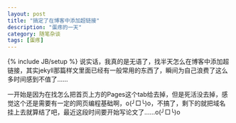 ```yaml
---
layout: post
title: "搞定了在博客中添加超链接"
description: "蛋疼的一天"
category: 随笔杂谈
tags: [蛋疼]
---
```

{% include JB/setup %}
说实话，我真的是无语了，找半天怎么在博客中添加超链接，其实jekyll那篇样文里面已经有一般常用的东西了，瞬间为自己浪费了这么多时间感到不值了……

一开始是因为在找怎么把首页上方的Pages这个tab给去掉，但是死活没去掉，感觉这个还是需要有一定的网页编程基础啊，o(╯□╰)o，不搞了，剩下的就把域名挂上去就算结了吧，最近这段时间要开始写论文了……o(╯□╰)o

